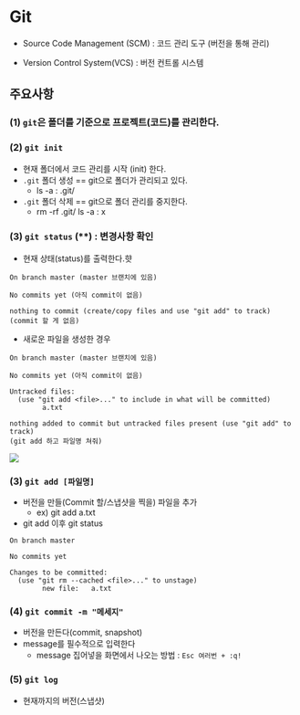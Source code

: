 # Git

- Source Code Management (SCM) : 코드 관리 도구 (버전을 통해 관리)

- Version Control System(VCS) : 버전 컨트롤 시스템



## 주요사항

### (1) `git`은 폴더를 기준으로 프로젝트(코드)를 관리한다.

### (2) `git init`

- 현재 폴더에서 코드 관리를 시작 (init) 한다.
- `.git` 폴더 생성 == git으로 폴더가 관리되고 있다.
  - ls -a :  .git/
- `.git` 폴더 삭제 == git으로 폴더 관리를 중지한다.
  - rm -rf .git/
    ls -a : x

### (3) `git status` (**) : 변경사항 확인

- 현재 상태(status)를 출력한다.햣 

```
On branch master (master 브랜치에 있음)

No commits yet (아직 commit이 없음)

nothing to commit (create/copy files and use "git add" to track)
(commit 할 게 없음)
```

- 새로운 파일을 생성한 경우

``` 
On branch master (master 브랜치에 있음)

No commits yet (아직 commit이 없음)

Untracked files:
  (use "git add <file>..." to include in what will be committed)
        a.txt

nothing added to commit but untracked files present (use "git add" to track)
(git add 하고 파일명 쳐줘)
```

![](C:\Users\rini9\Desktop\마크다운\캡처.JPG)

### (3) `git add [파일명]`

- 버전을 만들(Commit 할/스냅샷을 찍을) 파일을 추가
  - ex) git add a.txt
- git add 이후 git status

```
On branch master

No commits yet

Changes to be committed:
  (use "git rm --cached <file>..." to unstage)
        new file:   a.txt
```

### (4) `git commit -m "메세지"` 

- 버전을 만든다(commit, snapshot)
- message를 필수적으로 입력한다
  - message 집어넣을 화면에서 나오는 방법 : `Esc 여러번 + :q!` 



### (5) `git log`

- 현재까지의 버전(스냅샷)